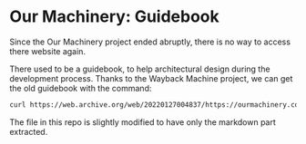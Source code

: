 # Our Machinery: Guidebook

Since the Our Machinery project ended abruptly, there is no way to access there website again.

There used to be a guidebook, to help architectural design during the development process. Thanks to the Wayback Machine project, we can get the old guidebook with the command:

```bash
curl https://web.archive.org/web/20220127004837/https://ourmachinery.com/files/guidebook.md.html
```

The file in this repo is slightly modified to have only the markdown part extracted.
